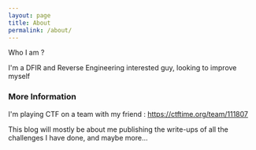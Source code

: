 ```yaml
---
layout: page
title: About
permalink: /about/
---
```


Who I am ?

I'm a DFIR and Reverse Engineering interested guy, looking to improve myself

### More Information

I'm playing CTF on a team with my friend : https://ctftime.org/team/111807

This blog will mostly be about me publishing the write-ups of all the challenges I have done, and maybe more...
